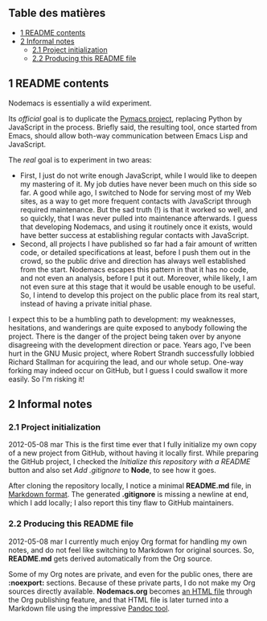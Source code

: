 Table des matières
------------------

-   [1 README contents](#sec-1)
-   [2 Informal notes](#sec-2)
    -   [2.1 Project initialization](#sec-2-1)
    -   [2.2 Producing this README file](#sec-2-2)

1 README contents
-----------------

Nodemacs is essentially a wild experiment.

Its *official* goal is to duplicate the [Pymacs
project](http://pinard/progiciels-bpi.ca/notes/Pymacs.html), replacing
Python by JavaScript in the process. Briefly said, the resulting tool,
once started from Emacs, should allow both-way communication between
Emacs Lisp and JavaScript.

The *real* goal is to experiment in two areas:

-   First, I just do not write enough JavaScript, while I would like to
    deepen my mastering of it. My job duties have never been much on
    this side so far. A good while ago, I switched to Node for serving
    most of my Web sites, as a way to get more frequent contacts with
    JavaScript through required maintenance. But the sad truth (!) is
    that it worked so well, and so quickly, that I was never pulled into
    maintenance afterwards. I guess that developing Nodemacs, and using
    it routinely once it exists, would have better success at
    establishing regular contacts with JavaScript.
-   Second, all projects I have published so far had a fair amount of
    written code, or detailed specifications at least, before I push
    them out in the crowd, so the public drive and direction has always
    well established from the start. Nodemacs escapes this pattern in
    that it has no code, and not even an analysis, before I put it out.
    Moreover, while likely, I am not even sure at this stage that it
    would be usable enough to be useful. So, I intend to develop this
    project on the public place from its real start, instead of having a
    private initial phase.

I expect this to be a humbling path to development: my weaknesses,
hesitations, and wanderings are quite exposed to anybody following the
project. There is the danger of the project being taken over by anyone
disagreeing with the development direction or pace. Years ago, I've been
hurt in the GNU Music project, where Robert Strandh successfully lobbied
Richard Stallman for acquiring the lead, and our whole setup. One-way
forking may indeed occur on GitHub, but I guess I could swallow it more
easily. So I'm risking it!

2 Informal notes
----------------

### 2.1 Project initialization

2012-05-08 mar This is the first time ever that I fully initialize my
own copy of a new project from GitHub, without having it locally first.
While preparing the GitHub project, I checked the *Initialize this
repository with a README* button and also set *Add .gitignore* to
**Node**, to see how it goes.

After cloning the repository locally, I notice a minimal **README.md**
file, in [Markdown
format](http://daringfireball.net/projects/markdown/). The generated
**.gitignore** is missing a newline at end, which I add locally; I also
report this tiny flaw to GitHub maintainers.

### 2.2 Producing this README file

2012-05-08 mar I currently much enjoy Org format for handling my own
notes, and do not feel like switching to Markdown for original sources.
So, **README.md** gets derived automatically from the Org source.

Some of my Org notes are private, and even for the public ones, there
are **:noexport:** sections. Because of these private parts, I do not
make my Org sources directly available. **Nodemacs.org** becomes [an
HTML file](http://pinard.progiciels-bpi.ca/notes/Nodemacs.html) through
the Org publishing feature, and that HTML file is later turned into a
Markdown file using the impressive [Pandoc
tool](http://johnmacfarlane.net/pandoc/).
